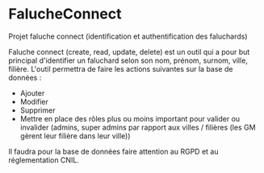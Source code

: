 # FalucheConnect
Projet faluche connect (identification et authentification des faluchards)

Faluche connect (create, read, update, delete) est un outil qui a pour but principal d'identifier un faluchard selon son nom, prénom, surnom, ville, filière. 
L'outil permettra de faire les actions suivantes sur la base de données :
-	Ajouter 
-	Modifier 
-	Supprimer 
-	Mettre en place des rôles plus ou moins important pour valider ou invalider (admins, super admins par rapport aux villes / filières (les GM gèrent leur filière dans leur ville))

Il faudra pour la base de données faire attention au RGPD et au réglementation CNIL.

